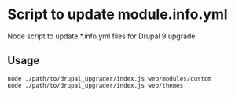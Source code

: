 # Script to update module.info.yml

Node script to update *.info.yml files for Drupal 9 upgrade.

## Usage

```
node ./path/to/drupal_upgrader/index.js web/modules/custom
node ./path/to/drupal_upgrader/index.js web/themes
```

